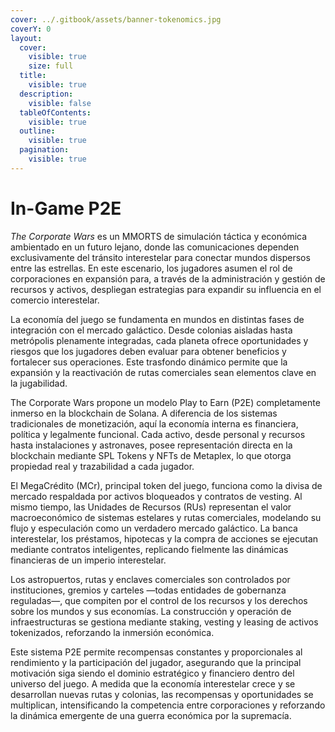 ```yaml
---
cover: ../.gitbook/assets/banner-tokenomics.jpg
coverY: 0
layout:
  cover:
    visible: true
    size: full
  title:
    visible: true
  description:
    visible: false
  tableOfContents:
    visible: true
  outline:
    visible: true
  pagination:
    visible: true
---
```


# In-Game P2E

_The Corporate Wars_ es un MMORTS de simulación táctica y económica ambientado en un futuro lejano, donde las comunicaciones dependen exclusivamente del tránsito interestelar para conectar mundos dispersos entre las estrellas. En este escenario, los jugadores asumen el rol de corporaciones en expansión para, a través de la administración y gestión de recursos y activos, despliegan estrategias para expandir su influencia en el comercio interestelar.

La economía del juego se fundamenta en mundos en distintas fases de integración con el mercado galáctico. Desde colonias aisladas hasta metrópolis plenamente integradas, cada planeta ofrece oportunidades y riesgos que los jugadores deben evaluar para obtener beneficios y fortalecer sus operaciones. Este trasfondo dinámico permite que la expansión y la reactivación de rutas comerciales sean elementos clave en la jugabilidad.

The Corporate Wars propone un modelo Play to Earn (P2E) completamente inmerso en la blockchain de Solana. A diferencia de los sistemas tradicionales de monetización, aquí la economía interna es financiera, política y legalmente funcional. Cada activo, desde personal y recursos hasta instalaciones y astronaves, posee representación directa en la blockchain mediante SPL Tokens y NFTs de Metaplex, lo que otorga propiedad real y trazabilidad a cada jugador.

El MegaCrédito (MCr), principal token del juego, funciona como la divisa de mercado respaldada por activos bloqueados y contratos de vesting. Al mismo tiempo, las Unidades de Recursos (RUs) representan el valor macroeconómico de sistemas estelares y rutas comerciales, modelando su flujo y especulación como un verdadero mercado galáctico. La banca interestelar, los préstamos, hipotecas y la compra de acciones se ejecutan mediante contratos inteligentes, replicando fielmente las dinámicas financieras de un imperio interestelar.

Los astropuertos, rutas y enclaves comerciales son controlados por instituciones, gremios y carteles —todas entidades de gobernanza reguladas—, que compiten por el control de los recursos y los derechos sobre los mundos y sus economías. La construcción y operación de infraestructuras se gestiona mediante staking, vesting y leasing de activos tokenizados, reforzando la inmersión económica.

Este sistema P2E permite recompensas constantes y proporcionales al rendimiento y la participación del jugador, asegurando que la principal motivación siga siendo el dominio estratégico y financiero dentro del universo del juego. A medida que la economía interestelar crece y se desarrollan nuevas rutas y colonias, las recompensas y oportunidades se multiplican, intensificando la competencia entre corporaciones y reforzando la dinámica emergente de una guerra económica por la supremacía.
